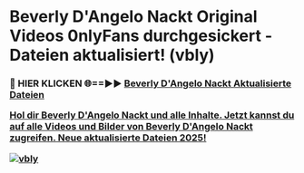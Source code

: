 # Beverly D'Angelo Nackt Original Videos 0nlyFans durchgesickert - Dateien aktualisiert! (vbly)

<h3>🔴 HIER KLICKEN 🌐==►► <a href="https://tinyurl.com/h6vf6nb8" rel="nofollow">Beverly D'Angelo Nackt Aktualisierte Dateien

Hol dir Beverly D'Angelo Nackt und alle Inhalte. Jetzt kannst du auf alle Videos und Bilder von Beverly D'Angelo Nackt zugreifen. Neue aktualisierte Dateien 2025!

[![vbly](https://i.imgur.com/sD4kR3V.gif)](https://tinyurl.com/h6vf6nb8)
